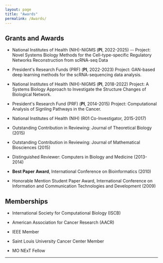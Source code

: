 ```yaml
---
layout: page
title: "Awards"
permalink: /Awards/
---
```


## Grants and Awards ##
	
- National Institutes of Health (NIH)-NIGMS (<b>PI</b>, 2022-2025)
  -- Project: Novel Systems Biology Methods for the Cell-type-specific Regulatory Networks Reconstruction from 
scRNA-seq Data

- President's Research Funds (PRF)  (<b>PI</b>, 2022-2023) 
Project: GAN-based deep learning methods for the scRNA-sequencing data analysis.


- National Institutes of Health (NIH)-NIGMS (<b>PI</b>, 2018-2022) 
Project: A Systems Biology Approach to Investigate the Structure Changes of Biological Network.

- President's Research Fund (PRF) (<b>PI</b>, 2014-2015)
Project: Computational Analysis of Signling Pathways in the Cancer.


- National Institutes of Health (NIH) (R01 Co-Investigator, 2015-2017)

- Outstanding Contribution in Reviewing: Journal of Theoretical Biology (2015)

- Outstanding Contribution in Reviewing: Journal of Mathematical Biosciences (2015)

- Distinguished Reviewer: Computers in Biology and Medicine (2013-2014)

- <b>Best Paper Award</b>,  <a style="text-decoration:none" href="http://incob.apbionet.org/incob10/0index.html">
International Conference on Bioinformatics</a> (2010) 


- Honorable Mention Student Paper Award, International Conference on Information and Communication Technologies and Development (2009)


##  Memberships ##
       
- International Society for Computational Biology (ISCB)

- American Association for Cancer Research (AACR)

- IEEE Member

- Saint Louis University Cancer Center Member

- MO NExT Fellow

---

